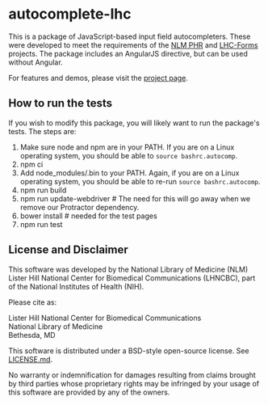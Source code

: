 # autocomplete-lhc

This is a package of JavaScript-based input field autocompleters.
These were developed to meet the
requirements of the
[NLM PHR](https://phr-demo.nlm.nih.gov) and
[LHC-Forms](https://lhncbc.nlm.nih.gov/project/lhc-forms) projects.  The package
includes an AngularJS directive, but can be used without Angular.

For features and demos, please visit the [project
page](http://lhncbc.github.io/autocomplete-lhc/).

## How to run the tests
If you wish to modify this package, you will likely want to run the package's
tests.  The steps are:
1) Make sure node and npm are in your PATH.  If you are on a Linux operating system, you should be able to ```source bashrc.autocomp```.
2) npm ci
3) Add node_modules/.bin to your PATH.  Again, if you are on a Linux operating system, you should be able to re-run ```source bashrc.autocomp```.
4) npm run build
5) npm run update-webdriver # The need for this will go away when we remove our Protractor dependency.
6) bower install # needed for the test pages
7) npm run test


## License and Disclaimer
This software was developed by the National Library of Medicine (NLM) Lister Hill National Center for Biomedical Communications (LHNCBC), part of the National Institutes of Health (NIH).

Please cite as:

Lister Hill National Center for Biomedical Communications  
National Library of Medicine  
Bethesda, MD  

This software is distributed under a BSD-style open-source license.  See [LICENSE.md](LICENSE.md).

No warranty or indemnification for damages resulting from claims brought by third parties whose proprietary rights may be infringed by your usage of this software are provided by any of the owners.
